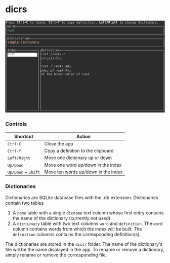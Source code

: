 # dicrs

![Alt text](screenshot.png?raw=true "dicrs")

### Controls

Shortcut | Action |
--- | --- |
`Ctrl-C` | Close the app |
`Ctrl-Y` | Copy a definition to the clipboard |
`Left/Right` | Move one dictionary up or down |
`Up/Down` | Move one word up/down in the index |
`Up/Down` + `Shift` | Move ten words up/down in the index |

### Dictionaries

Dictionaries are SQLite database files with the .db extension. Dictionaries contain two tables
1. A `name` table with a single `dicname` text column whose first entry contains the name of the dictionary (currently not used)
2. A `dictionary` table with two text columns `word` and `definition`. The `word` column contains words from which the index will be built. The `definition` columns contains the corresponding definition(s).

The dictionaries are stored in the `dics/` folder. The name of the dictionary's file will be the name displayed in the app. To rename or remove a dictionary, simply rename or remove the corresponding file.

